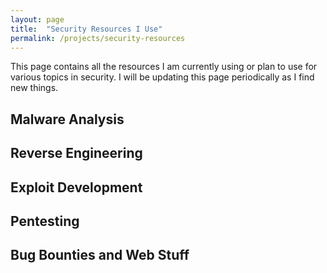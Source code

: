 ```yaml
---
layout: page
title:  "Security Resources I Use"
permalink: /projects/security-resources
---
```


This page contains all the resources I am currently using or plan to use for various topics in security. I will be updating this page periodically as I find new things. 

## Malware Analysis

## Reverse Engineering

## Exploit Development

## Pentesting

## Bug Bounties and Web Stuff



